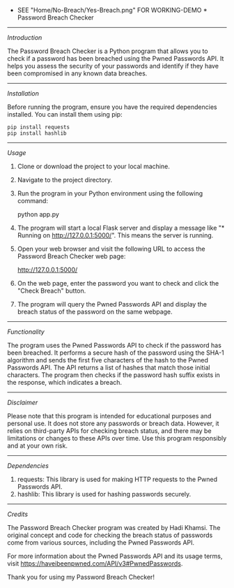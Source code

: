 * SEE "Home/No-Breach/Yes-Breach.png" FOR WORKING-DEMO *
Password Breach Checker

---

_Introduction_

The Password Breach Checker is a Python program that allows you to check if a password has been breached using the Pwned Passwords API. It helps you assess the security of your passwords and identify if they have been compromised in any known data breaches.

---

_Installation_

Before running the program, ensure you have the required dependencies installed. You can install them using pip:

    pip install requests
    pip install hashlib

---

_Usage_

1. Clone or download the project to your local machine.
2. Navigate to the project directory.
3. Run the program in your Python environment using the following command:

   python app.py

4. The program will start a local Flask server and display a message like "\* Running on http://127.0.0.1:5000/". This means the server is running.

5. Open your web browser and visit the following URL to access the Password Breach Checker web page:

   http://127.0.0.1:5000/

6. On the web page, enter the password you want to check and click the "Check Breach" button.

7. The program will query the Pwned Passwords API and display the breach status of the password on the same webpage.

---

_Functionality_

The program uses the Pwned Passwords API to check if the password has been breached. It performs a secure hash of the password using the SHA-1 algorithm and sends the first five characters of the hash to the Pwned Passwords API. The API returns a list of hashes that match those initial characters. The program then checks if the password hash suffix exists in the response, which indicates a breach.

---

_Disclaimer_

Please note that this program is intended for educational purposes and personal use. It does not store any passwords or breach data. However, it relies on third-party APIs for checking breach status, and there may be limitations or changes to these APIs over time. Use this program responsibly and at your own risk.

---

_Dependencies_

1. requests: This library is used for making HTTP requests to the Pwned Passwords API.
2. hashlib: This library is used for hashing passwords securely.

---

_Credits_

The Password Breach Checker program was created by Hadi Khamsi. The original concept and code for checking the breach status of passwords come from various sources, including the Pwned Passwords API.

For more information about the Pwned Passwords API and its usage terms, visit https://haveibeenpwned.com/API/v3#PwnedPasswords.

Thank you for using my Password Breach Checker!

